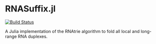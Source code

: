 # RNASuffix.jl

[![Build Status](https://travis-ci.com/timbitz/RNASuffix.jl.svg?token=R7mZheNGhsReQ7hn2gdf&branch=master)](https://travis-ci.com/timbitz/RNASuffix.jl)

A Julia implementation of the RNAtrie algorithm to fold all local and long-range RNA duplexes.
